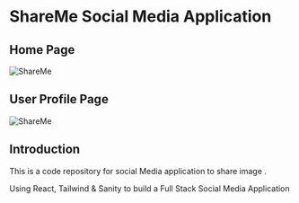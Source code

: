 # ShareMe Social Media Application 
## Home Page 
![ShareMe](https://i.ibb.co/JyPPdzC/Home1.png)
## User Profile Page 
![ShareMe](https://i.ibb.co/xXbSgPP/Userporfile1.png)


## Introduction
This is a code repository for social Media application to share image .

Using React, Tailwind & Sanity  to build a Full Stack Social Media Application 
